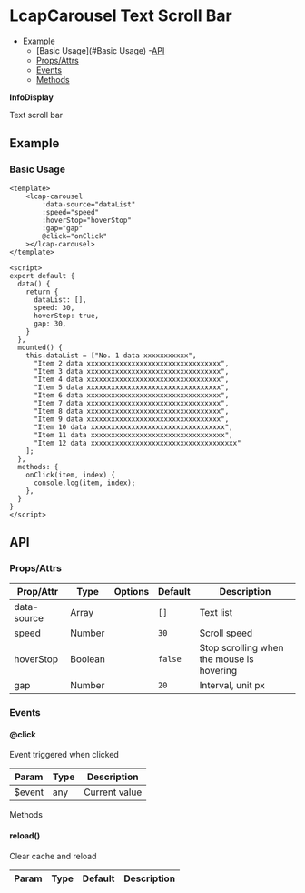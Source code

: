 <!-- The README.md is automatically generated based on api.yaml and docs/*.md for easy viewing on GitHub and NPM. If you need to modify, please view the source file -->

# LcapCarousel Text Scroll Bar

- [Example](#example)
    - [Basic Usage](#Basic Usage)
-[API]()
    - [Props/Attrs](#propsattrs)
    - [Events](#events)
    - [Methods](#methods)

**InfoDisplay**

Text scroll bar

## Example
### Basic Usage

``` vue
<template>
    <lcap-carousel
        :data-source="dataList"
        :speed="speed"
        :hoverStop="hoverStop"
        :gap="gap"
        @click="onClick"
    ></lcap-carousel>
</template>

<script>
export default {
  data() {
    return {
      dataList: [],
      speed: 30,
      hoverStop: true,
      gap: 30,
    }
  },
  mounted() {
    this.dataList = ["No. 1 data xxxxxxxxxxx",
      "Item 2 data xxxxxxxxxxxxxxxxxxxxxxxxxxxxxxxxx",
      "Item 3 data xxxxxxxxxxxxxxxxxxxxxxxxxxxxxxxxx",
      "Item 4 data xxxxxxxxxxxxxxxxxxxxxxxxxxxxxxxxx",
      "Item 5 data xxxxxxxxxxxxxxxxxxxxxxxxxxxxxxxxx",
      "Item 6 data xxxxxxxxxxxxxxxxxxxxxxxxxxxxxxxxx",
      "Item 7 data xxxxxxxxxxxxxxxxxxxxxxxxxxxxxxxxx",
      "Item 8 data xxxxxxxxxxxxxxxxxxxxxxxxxxxxxxxxx",
      "Item 9 data xxxxxxxxxxxxxxxxxxxxxxxxxxxxxxxxx",
      "Item 10 data xxxxxxxxxxxxxxxxxxxxxxxxxxxxxxxxx",
      "Item 11 data xxxxxxxxxxxxxxxxxxxxxxxxxxxxxxxxx",
      "Item 12 data xxxxxxxxxxxxxxxxxxxxxxxxxxxxxxxxxxxx"
    ];
  },
  methods: {
    onClick(item, index) {
      console.log(item, index);
    },
  }
}
</script>
```

## API
### Props/Attrs

| Prop/Attr | Type | Options | Default | Description |
| --------- | ---- | ------- | ------- | ----------- |
| data-source | Array | | `[]` | Text list |
| speed | Number | | `30` | Scroll speed |
| hoverStop | Boolean | | `false` | Stop scrolling when the mouse is hovering |
| gap | Number | | `20` | Interval, unit px |

### Events

#### @click

Event triggered when clicked

| Param | Type | Description |
| ----- | ---- | ----------- |
| $event | any | Current value |

Methods

#### reload()

Clear cache and reload

| Param | Type | Default | Description |
| ----- | ---- | ------- | ----------- |

